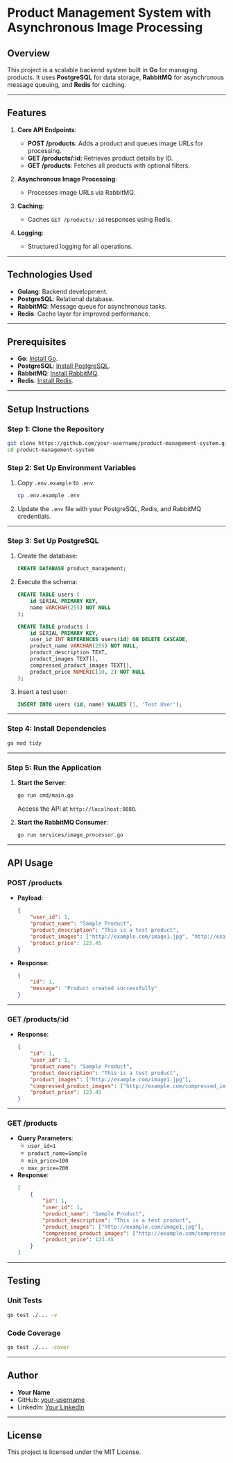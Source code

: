 
# Product Management System with Asynchronous Image Processing

## Overview

This project is a scalable backend system built in **Go** for managing products. It uses **PostgreSQL** for data storage, **RabbitMQ** for asynchronous message queuing, and **Redis** for caching.

---

## Features

1. **Core API Endpoints**:
   - **POST /products**: Adds a product and queues image URLs for processing.
   - **GET /products/:id**: Retrieves product details by ID.
   - **GET /products**: Fetches all products with optional filters.

2. **Asynchronous Image Processing**:
   - Processes image URLs via RabbitMQ.

3. **Caching**:
   - Caches `GET /products/:id` responses using Redis.

4. **Logging**:
   - Structured logging for all operations.

---

## Technologies Used

- **Golang**: Backend development.
- **PostgreSQL**: Relational database.
- **RabbitMQ**: Message queue for asynchronous tasks.
- **Redis**: Cache layer for improved performance.

---

## Prerequisites

- **Go**: [Install Go](https://golang.org/doc/install).
- **PostgreSQL**: [Install PostgreSQL](https://www.postgresql.org/download/).
- **RabbitMQ**: [Install RabbitMQ](https://www.rabbitmq.com/download.html).
- **Redis**: [Install Redis](https://redis.io/download).

---

## Setup Instructions

### Step 1: Clone the Repository
```bash
git clone https://github.com/your-username/product-management-system.git
cd product-management-system
```

### Step 2: Set Up Environment Variables
1. Copy `.env.example` to `.env`:
   ```bash
   cp .env.example .env
   ```
2. Update the `.env` file with your PostgreSQL, Redis, and RabbitMQ credentials.

---

### Step 3: Set Up PostgreSQL

1. Create the database:
   ```sql
   CREATE DATABASE product_management;
   ```
2. Execute the schema:
   ```sql
   CREATE TABLE users (
       id SERIAL PRIMARY KEY,
       name VARCHAR(255) NOT NULL
   );

   CREATE TABLE products (
       id SERIAL PRIMARY KEY,
       user_id INT REFERENCES users(id) ON DELETE CASCADE,
       product_name VARCHAR(255) NOT NULL,
       product_description TEXT,
       product_images TEXT[],
       compressed_product_images TEXT[],
       product_price NUMERIC(10, 2) NOT NULL
   );
   ```

3. Insert a test user:
   ```sql
   INSERT INTO users (id, name) VALUES (1, 'Test User');
   ```

---

### Step 4: Install Dependencies

```bash
go mod tidy
```

---

### Step 5: Run the Application

1. **Start the Server**:
   ```bash
   go run cmd/main.go
   ```
   Access the API at `http://localhost:8080`.

2. **Start the RabbitMQ Consumer**:
   ```bash
   go run services/image_processor.go
   ```

---

## API Usage

### POST /products
- **Payload**:
  ```json
  {
      "user_id": 1,
      "product_name": "Sample Product",
      "product_description": "This is a test product",
      "product_images": ["http://example.com/image1.jpg", "http://example.com/image2.jpg"],
      "product_price": 123.45
  }
  ```
- **Response**:
  ```json
  {
      "id": 1,
      "message": "Product created successfully"
  }
  ```

---

### GET /products/:id
- **Response**:
  ```json
  {
      "id": 1,
      "user_id": 1,
      "product_name": "Sample Product",
      "product_description": "This is a test product",
      "product_images": ["http://example.com/image1.jpg"],
      "compressed_product_images": ["http://example.com/compressed_image1.jpg"],
      "product_price": 123.45
  }
  ```

---

### GET /products
- **Query Parameters**:
  - `user_id=1`
  - `product_name=Sample`
  - `min_price=100`
  - `max_price=200`
- **Response**:
  ```json
  [
      {
          "id": 1,
          "user_id": 1,
          "product_name": "Sample Product",
          "product_description": "This is a test product",
          "product_images": ["http://example.com/image1.jpg"],
          "compressed_product_images": ["http://example.com/compressed_image1.jpg"],
          "product_price": 123.45
      }
  ]
  ```

---

## Testing

### Unit Tests
```bash
go test ./... -v
```

### Code Coverage
```bash
go test ./... -cover
```

---

## Author

- **Your Name**
- GitHub: [your-username](https://github.com/ShubhangPareek)
- LinkedIn: [Your LinkedIn](https://www.linkedin.com/in/shubhang-pareek-7631b0222/)

---

## License
This project is licensed under the MIT License.


